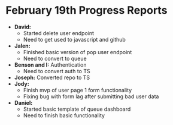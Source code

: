 # February 19th Progress Reports

- **David:**
  - Started delete user endpoint
  - Need to get used to javascript and github
- **Jalen:**
  - Finished basic version of pop user endpoint
  - Need to convert to queue
- **Benson and I:** Authentication
  - Need to convert auth to TS
- **Joseph:** Converted repo to TS
- **Jody:**
  - Finish mvp of user page 1 form functionality
  - Fixing bug with form lag after submitting bad user data
- **Daniel:**
  - Started basic template of queue dashboard
  - Need to finish basic functionality
